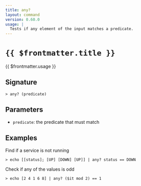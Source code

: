 ```yaml
---
title: any?
layout: command
version: 0.60.0
usage: |
  Tests if any element of the input matches a predicate.
---
```


# `{{ $frontmatter.title }}`

<div style='white-space: pre-wrap;'>{{ $frontmatter.usage }}</div>

## Signature

`> any? (predicate)`

## Parameters

- `predicate`: the predicate that must match

## Examples

Find if a service is not running

```shell
> echo [[status]; [UP] [DOWN] [UP]] | any? status == DOWN
```

Check if any of the values is odd

```shell
> echo [2 4 1 6 8] | any? ($it mod 2) == 1
```
